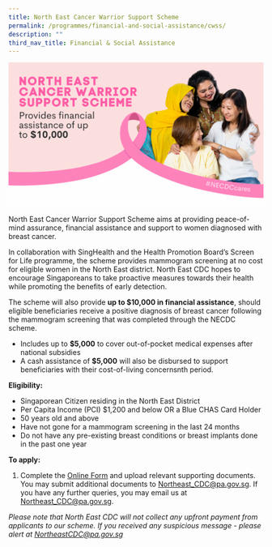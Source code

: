 ```yaml
---
title: North East Cancer Warrior Support Scheme
permalink: /programmes/financial-and-social-assistance/cwss/
description: ""
third_nav_title: Financial & Social Assistance
---
```

![](/images/cwss%202023.png)

North East Cancer Warrior Support Scheme aims at providing peace-of-mind assurance, financial assistance and support to women diagnosed with breast cancer.

In collaboration with SingHealth and the Health Promotion Board’s Screen for Life programme, the scheme provides mammogram screening at no cost for eligible women in the North East district. North East CDC hopes to encourage Singaporeans to take proactive measures towards their health while promoting the benefits of early detection.

The scheme will also provide **up to $10,000 in financial assistance**, should eligible beneficiaries receive a positive diagnosis of breast cancer following the mammogram screening that was completed through the NECDC scheme.

*   Includes up to **$5,000** to cover out-of-pocket medical expenses after national subsidies
*   A cash assistance of **$5,000** will also be disbursed to support beneficiaries with their cost-of-living concernsnth period.

**Eligibility:**
-	Singaporean Citizen residing in the North East District
-	Per Capita Income (PCI) $1,200 and below OR a Blue CHAS Card Holder
-	50 years old and above
-	Have not gone for a mammogram screening in the last 24 months
-	Do not have any pre-existing breast conditions or breast implants done in the past one year

**To apply:**
1.	Complete the [Online Form](https://form.gov.sg/641ae50b868d810012bb1188) and upload relevant supporting documents. You may submit additional documents to [Northeast_CDC@pa.gov.sg](Northeast_CDC@pa.gov.sg).
If you have any further queries, you may email us at [Northeast_CDC@pa.gov.sg](Northeast_CDC@pa.gov.sg).

*Please note that North East CDC will not collect any upfront payment from applicants to our scheme. If you received any suspicious message - please alert at NortheastCDC@pa.gov.sg*
